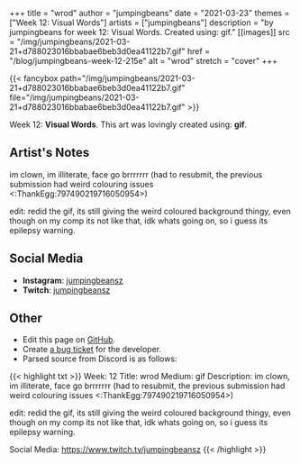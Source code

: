 +++
title =       "wrod"
author =      "jumpingbeans"
date =        "2021-03-23"
themes =      ["Week 12: Visual Words"]
artists =     ["jumpingbeans"]
description = "by jumpingbeans for week 12: Visual Words. Created using: gif."
[[images]]
              src = "/img/jumpingbeans/2021-03-21+d788023016bbabae6beb3d0ea41122b7.gif"
              href = "/blog/jumpingbeans-week-12-215e"
              alt = "wrod"
              stretch = "cover"
+++


{{< fancybox path="/img/jumpingbeans/2021-03-21+d788023016bbabae6beb3d0ea41122b7.gif" file="/img/jumpingbeans/2021-03-21+d788023016bbabae6beb3d0ea41122b7.gif" >}}


Week 12: **Visual Words**. This art was lovingly created using: **gif**.

## Artist's Notes

im clown, im illiterate, face go brrrrrrr (had to resubmit, the previous submission had weird colouring issues <:ThankEgg:797490219716050954>)

edit: redid the gif, its still giving the weird coloured background thingy, even though on my comp its not like that, idk whats going on, so i guess its epilepsy warning.

## Social Media

- **Instagram**: <a href='https://instagram.com/jumpingbeansz' target='_blank'>jumpingbeansz</a>
- **Twitch**: <a href='https://twitch.tv/jumpingbeansz' target='_blank'>jumpingbeansz</a>


## Other

- Edit this page on [GitHub](https://github.com/teaminkling/web-refresh/edit/main/blog/content/blog/jumpingbeans-week-12-215e.md).
- Create [a bug ticket](https://github.com/teaminkling/web-refresh/issues/new?assignees=&labels=bug&template=problem-report.md&title=) for the developer.
- Parsed source from Discord is as follows:

{{< highlight txt >}}
Week: 12
Title: wrod
Medium: gif
Description: im clown, im illiterate, face go brrrrrrr (had to resubmit, the previous submission had weird colouring issues <:ThankEgg:797490219716050954>)

edit: redid the gif, its still giving the weird coloured background thingy, even though on my comp its not like that, idk whats going on, so i guess its epilepsy warning. 

Social Media: https://www.twitch.tv/jumpingbeansz
{{< /highlight >}}
